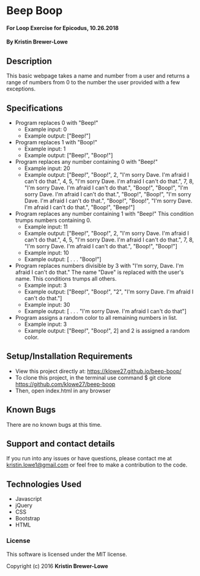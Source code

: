 # Beep Boop

#### For Loop Exercise for Epicodus, 10.26.2018

#### By Kristin Brewer-Lowe

## Description

This basic webpage takes a name and number from a user and returns a range of numbers from 0 to the number the user provided with a few exceptions.

## Specifications

* Program replaces 0 with "Beep!"
  * Example input: 0
  * Example output: ["Beep!"]
* Program replaces 1 with "Boop!"
  * Example input: 1
  * Example output: ["Beep!", "Boop!"]
* Program replaces any number containing 0 with "Beep!"
  * Example input: 20
  * Example output: ["Beep!", "Boop!", 2, "I'm sorry Dave. I'm afraid I can't do that.", 4, 5, "I'm sorry Dave. I'm afraid I can't do that.", 7, 8, "I'm sorry Dave. I'm afraid I can't do that.", "Boop!", "Boop!", "I'm sorry Dave. I'm afraid I can't do that.", "Boop!", "Boop!", "I'm sorry Dave. I'm afraid I can't do that.", "Boop!", "Boop!", "I'm sorry Dave. I'm afraid I can't do that.", "Boop!", "Beep!"]
* Program replaces any number containing 1 with "Beep!" This condition trumps numbers containing 0.
  * Example input: 11
  * Example output: ["Beep!", "Boop!", 2, "I'm sorry Dave. I'm afraid I can't do that.", 4, 5, "I'm sorry Dave. I'm afraid I can't do that.", 7, 8, "I'm sorry Dave. I'm afraid I can't do that.", "Boop!", "Boop!"]
  * Example input: 10
  * Example output: [ . . . "Boop!"]
* Program replaces numbers divisible by 3 with "I'm sorry, Dave. I'm afraid I can't do that." The name "Dave" is replaced with the user's name. This conditions trumps all others.
  * Example input: 3
  * Example output: ["Beep!", "Boop!", "2", "I'm sorry Dave. I'm afraid I can't do that."]
  * Example input: 30
  * Example output: [ . . . "I'm sorry Dave. I'm afraid I can't do that"]
* Program assigns a random color to all remaining numbers in list.
  * Example input: 3
  * Example output: ["Beep!", "Boop!", 2] and 2 is assigned a random color. 

## Setup/Installation Requirements

* View this project directly at: https://klowe27.github.io/beep-boop/
* To clone this project, in the terminal use command $ git clone https://github.com/klowe27/beep-boop
* Then, open index.html in any browser

## Known Bugs

There are no known bugs at this time.

## Support and contact details

If you run into any issues or have questions, please contact me at kristin.lowe1@gmail.com or feel free to make a contribution to the code.

## Technologies Used

* Javascript
* jQuery
* CSS
* Bootstrap
* HTML

### License

This software is licensed under the MIT license.

Copyright (c) 2016 **Kristin Brewer-Lowe**
